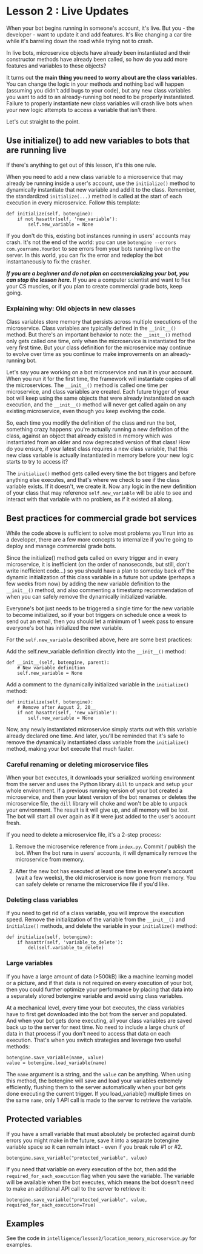 # Lesson 2 : Live Updates

When your bot begins running in someone's account, it's live. But you - the developer - want to update it and add features. It's like changing a car tire while it's barreling down the road while trying not to crash. 

In live bots, microservice objects have already been instantiated and their constructor methods have already been called, so how do you add more features and variables to these objects?

It turns out **the main thing you need to worry about are the class variables.** You can change the logic in your methods and nothing bad will happen (assuming you didn't add bugs to your code), but any new class variables you want to add to an already-running bot need to be properly instantiated. Failure to properly instantiate new class variables will crash live bots when your new logic attempts to access a variable that isn't there.

Let's cut straight to the point.

## Use initialize() to add new variables to bots that are running live
If there's anything to get out of this lesson, it's this one rule.

When you need to add a new class variable to a microservice that may already be running inside a user's account,
use the `initialize()` method to dynamically instantiate that new variable and add it to the class. Remember, the
standardized `initialize(...)` method is called at the start of each execution in every microservice. Follow this template:

    def initialize(self, botengine):
        if not hasattr(self, 'new_variable'):
            self.new_variable = None
            
If you don't do this, existing bot instances running in users' accounts may crash. It's not the end of the world: you can use `botengine --errors com.yourname.YourBot` to see errors from your bots running live on the server. In this world, you can fix the error and redeploy the bot instantaneously to fix the crasher.

***If you are a beginner and do not plan on commercializing your bot, you can stop the lesson here.*** If you are a computer scientist and want to flex your CS muscles, or if you plan to create commercial grade bots, keep going.


### Explaining why: Old objects in new classes

Class variables store memory that persists across multiple executions of the microservice. Class variables
are typically defined in the `__init__()` method. But there's an important behavior to note: the `__init__()` method only gets called
one time, only when the microservice is instantiated for the very first time. But your class definition for the microservice may 
continue to evolve over time as you continue to make improvements on an already-running bot.

Let's say you are working on a bot microservice and run it in your account. When you run it for the first time, the framework
will instantiate copies of all the microservices. The `__init__()` method is called one time per microservice, and class variables
are created. Each future trigger of your bot will keep using the same objects that were already instantiated on each execution,
and the `__init__()` method will never get called again on any existing microservice, even though you keep evolving the code.

So, each time you modify the definition of the class and run the bot, something crazy happens: you're actually running a new
definition of the class, against an object that already existed in memory which was instantiated from an older and now deprecated
version of that class! How do you ensure, if your latest class requires a new class variable, that this new class variable is actually
instantiated in memory before your new logic starts to try to access it?

The `initialize()` method gets called every time the bot triggers and before anything else executes, and that's where we check to see
if the class variable exists. If it doesn't, we create it. Now any logic in the new definition of your class that may reference 
`self.new_variable` will be able to see and interact with that variable with no problem, as if it existed all along.


## Best practices for commercial grade bot services

While the code above is sufficient to solve most problems you'll run into as a developer, there are a few more concepts to internalize if you're going to deploy and manage commercial grade bots.

Since the initialize() method gets called on every trigger and in every microservice, it is inefficient (on the order of nanoseconds, but still, don't write inefficient code...) so you should have a plan to
someday back off the dynamic initialization of this class variable in a future bot update (perhaps a few weeks from now) by adding
the new variable definition to the `__init__()` method, and also commenting a timestamp recommendation of when you can safely remove
the dynamically initialized variable.

Everyone's bot just needs to be triggered a single time for the new variable to become initialized, so
if your bot triggers on schedule once a week to send out an email, then you should let a minimum of 1 week pass to ensure everyone's
bot has initialized the new variable.

For the `self.new_variable` described above, here are some best practices:

Add the self.new_variable definition directly into the `__init__()` method:

    def __init__(self, botengine, parent):
        # New variable definition
        self.new_variable = None

Add a comment to the dynamically initialized variable in the `initialize()` method:

    def initialize(self, botengine):
        # Remove after August 2, 20__
        if not hasattr(self, 'new_variable'):
            self.new_variable = None

Now, any newly instantiated microservice simply starts out with this variable already declared one time. And later, you'll
be reminded that it's safe to remove the dynamically instantiated class variable from the `initialize()` method, making
your bot execute that much faster.

### Careful renaming or deleting microservice files

When your bot executes, it downloads your serialized working environment from the server and uses the Python library `dill` 
to unpack and setup your whole environment. If a previous running version of your bot created a microservice, and then 
your latest version of the bot renames or deletes the microservice file, the `dill` library will choke and won't be able to unpack your
environment. The result is it will give up, and all memory will be lost. The bot will start all over again as if it were
just added to the user's account fresh.

If you need to delete a microservice file, it's a 2-step process:

1. Remove the microservice reference from `index.py`. Commit / publish the bot. When the bot runs in users' accounts, it
will dynamically remove the microservice from memory.

2. After the new bot has executed at least one time in everyone's account (wait a few weeks), the old microservice is now 
gone from memory. You can safely delete or rename the microservice file if you'd like.


### Deleting class variables
If you need to get rid of a class variable, you will improve the execution speed. Remove the initialization of the variable
from the `__init__()` and `initialize()` methods, and delete the variable in your `initialize()` method:

    def initialize(self, botengine):
        if hasattr(self, 'variable_to_delete'):
            del(self.variable_to_delete)
            

### Large variables
If you have a large amount of data (>500kB) like a machine learning model or a picture, and if that data is not
required on every execution of your bot, then you could further optimize your performance by placing that data into
a separately stored botengine variable and avoid using class variables.

At a mechanical level, every time your bot executes, the class variables have to first get downloaded into the bot from the
server and populated. And when your bot gets done executing, all your class variables are saved back up to the server for
next time. No need to include a large chunk of data in that process if you don't need to access that data on each execution.
That's when you switch strategies and leverage two useful methods:

    botengine.save_variable(name, value)
    value = botengine.load_variable(name)

The `name` argument is a string, and the `value` can be anything. When using this method, the botengine will save and load your
variables extremely efficiently, flushing them to the server automatically when your bot gets done executing the current trigger.
If you load_variable() multiple times on the same `name`, only 1 API call is made to the server to retrieve the variable.

## Protected variables
If you have a small variable that must absolutely be protected against dumb errors you might make in the future, 
save it into a separate botengine variable space so it can remain intact - even if you break rule #1 or #2.

    botengine.save_variable("protected_variable", value)

If you need that variable on every execution of the bot, then add the `required_for_each_execution` flag when you save the 
variable. The variable will be available when the bot executes, which means the bot doesn't need to make an additional API
call to the server to retrieve it:

    botengine.save_variable("protected_variable", value, required_for_each_execution=True)
   

## Examples
See the code in `intelligence/lesson2/location_memory_microservice.py` for examples.